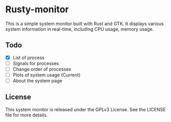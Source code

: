 # Rusty-monitor

This is a simple system monitor built with Rust and GTK. It displays various system information in real-time, including CPU usage, memory usage.

## Todo 
- [x] List of process
- [ ] Signals for processes
- [ ] Change order of processes
- [ ] Plots of system usage (Current)
- [ ] About the system page

## License

This system monitor is released under the GPLv3 License. See the LICENSE file for more details.
